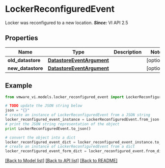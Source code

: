 # LockerReconfiguredEvent

Locker was reconfigured to a new location.  ***Since:*** VI API 2.5 

## Properties
Name | Type | Description | Notes
------------ | ------------- | ------------- | -------------
**old_datastore** | [**DatastoreEventArgument**](DatastoreEventArgument.md) |  | [optional] 
**new_datastore** | [**DatastoreEventArgument**](DatastoreEventArgument.md) |  | [optional] 

## Example

```python
from vmware_vi.models.locker_reconfigured_event import LockerReconfiguredEvent

# TODO update the JSON string below
json = "{}"
# create an instance of LockerReconfiguredEvent from a JSON string
locker_reconfigured_event_instance = LockerReconfiguredEvent.from_json(json)
# print the JSON string representation of the object
print LockerReconfiguredEvent.to_json()

# convert the object into a dict
locker_reconfigured_event_dict = locker_reconfigured_event_instance.to_dict()
# create an instance of LockerReconfiguredEvent from a dict
locker_reconfigured_event_form_dict = locker_reconfigured_event.from_dict(locker_reconfigured_event_dict)
```
[[Back to Model list]](../README.md#documentation-for-models) [[Back to API list]](../README.md#documentation-for-api-endpoints) [[Back to README]](../README.md)


